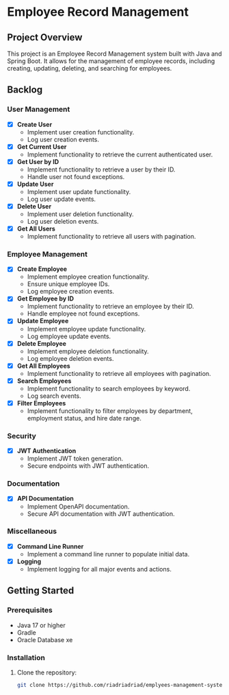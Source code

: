 # Employee Record Management

## Project Overview
This project is an Employee Record Management system built with Java and Spring Boot. It allows for the management of employee records, including creating, updating, deleting, and searching for employees.

## Backlog

### User Management
- [x] **Create User**
  - Implement user creation functionality.
  - Log user creation events.
- [x] **Get Current User**
  - Implement functionality to retrieve the current authenticated user.
- [x] **Get User by ID**
  - Implement functionality to retrieve a user by their ID.
  - Handle user not found exceptions.
- [x] **Update User**
  - Implement user update functionality.
  - Log user update events.
- [x] **Delete User**
  - Implement user deletion functionality.
  - Log user deletion events.
- [x] **Get All Users**
  - Implement functionality to retrieve all users with pagination.

### Employee Management
- [x] **Create Employee**
  - Implement employee creation functionality.
  - Ensure unique employee IDs.
  - Log employee creation events.
- [x] **Get Employee by ID**
  - Implement functionality to retrieve an employee by their ID.
  - Handle employee not found exceptions.
- [x] **Update Employee**
  - Implement employee update functionality.
  - Log employee update events.
- [x] **Delete Employee**
  - Implement employee deletion functionality.
  - Log employee deletion events.
- [x] **Get All Employees**
  - Implement functionality to retrieve all employees with pagination.
- [x] **Search Employees**
  - Implement functionality to search employees by keyword.
  - Log search events.
- [x] **Filter Employees**
  - Implement functionality to filter employees by department, employment status, and hire date range.

### Security
- [x] **JWT Authentication**
  - Implement JWT token generation.
  - Secure endpoints with JWT authentication.

### Documentation
- [x] **API Documentation**
  - Implement OpenAPI documentation.
  - Secure API documentation with JWT authentication.

### Miscellaneous
- [x] **Command Line Runner**
  - Implement a command line runner to populate initial data.
- [x] **Logging**
  - Implement logging for all major events and actions.

## Getting Started
### Prerequisites
- Java 17 or higher
- Gradle
- Oracle Database xe

### Installation
1. Clone the repository:
   ```sh
   git clone https://github.com/riadriadriad/emplyees-management-system.git
